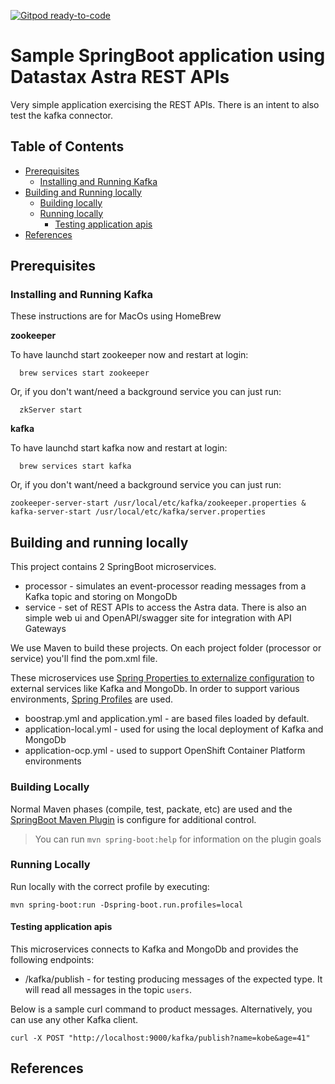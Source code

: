 [![Gitpod ready-to-code](https://img.shields.io/badge/Gitpod-ready--to--code-blue?logo=gitpod)](https://gitpod.io/#https://github.com/mborges-pivotal/datastax-retailer)

# Sample SpringBoot application using Datastax Astra REST APIs
Very simple application exercising the REST APIs. There is an intent to also test the kafka connector.

## Table of Contents
* [Prerequisites](#Prerequisites)
   * [Installing and Running Kafka](#installing-and-running-kafka)
* [Building and Running locally](#building-and-running-locally)
   * [Building locally](#building-locally)
   * [Running locally](#running-locally)
      * [Testing application apis](#testing-application-apis)
* [References](#references)

## Prerequisites

### **Installing and Running Kafka**
These instructions are for MacOs using HomeBrew

**zookeeper** 

To have launchd start zookeeper now and restart at login:
```
  brew services start zookeeper
```
Or, if you don't want/need a background service you can just run:
```
  zkServer start
```

**kafka**

To have launchd start kafka now and restart at login:
```
  brew services start kafka
```
Or, if you don't want/need a background service you can just run:
```
zookeeper-server-start /usr/local/etc/kafka/zookeeper.properties & kafka-server-start /usr/local/etc/kafka/server.properties
```

## Building and running locally
This project contains 2 SpringBoot microservices. 
* processor - simulates an event-processor reading messages from a Kafka topic and storing on MongoDb
* service - set of REST APIs to access the Astra data. There is also an simple web ui and OpenAPI/swagger site for integration with API Gateways

We use Maven to build these projects. On each project folder (processor or service) you'll find the pom.xml file.

These microservices use [Spring Properties to externalize configuration](https://docs.spring.io/spring-boot/docs/current/reference/html/spring-boot-features.html#boot-features-external-config) to external services like Kafka and MongoDb. In order to support various environments, [Spring Profiles](https://docs.spring.io/spring-boot/docs/current/reference/html/spring-boot-features.html#boot-features-profiles) are used. 

* boostrap.yml and application.yml - are based files loaded by default.
* application-local.yml - used for using the local deployment of Kafka and MongoDb
* application-ocp.yml - used to support OpenShift Container Platform environments

### Building Locally
Normal Maven phases (compile, test, packate, etc) are used and the [SpringBoot Maven Plugin](https://docs.spring.io/spring-boot/docs/current/maven-plugin/) is configure for additional control.

> You can run ```mvn spring-boot:help``` for information on the plugin goals

### Running Locally
Run locally with the correct profile by executing:
```
mvn spring-boot:run -Dspring-boot.run.profiles=local
```

#### Testing application apis
This microservices connects to Kafka and MongoDb and provides the following endpoints:

* /kafka/publish - for testing producing messages of the expected type. It will read all messages in the topic `users`.

Below is a sample curl command to product messages. Alternatively, you can use any other Kafka client.

```
curl -X POST "http://localhost:9000/kafka/publish?name=kobe&age=41"
```

## References
